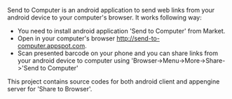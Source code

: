 Send to Computer is an android application to send web links from your android device to your computer's browser.
It works following way:
  * You need to install android application 'Send to Computer' from Market.
  * Open in your computer's browser http://send-to-computer.appspot.com.
  * Scan presented barcode on your phone and you can share links from your android device to computer using 'Browser->Menu->More->Share->'Send to Computer'

This project contains source codes for both android client and appengine server for 'Share to Browser'.